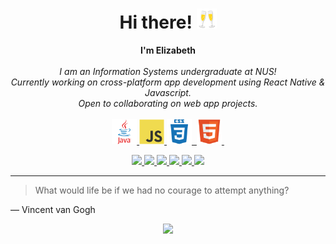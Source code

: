 <h1 align="center">Hi there! <img src="assets/clinking-glasses_1f942.gif" alt="👋" width="32" height="32"></h1>
    
<p align="center">
        <b>I'm Elizabeth</b><br><br>
        <i>
          I am an Information Systems undergraduate at NUS!<br>
          Currently working on cross-platform app development using React Native & Javascript.<br>
          Open to collaborating on web app projects.<br>
        </i><br>

<a href="#">
<img src="https://github.com/devicons/devicon/blob/master/icons/java/java-original-wordmark.svg" title="Java" alt="Java" width="40" height="40" style="pointer-events: none; cursor: default;">
    <img src="https://github.com/devicons/devicon/blob/master/icons/javascript/javascript-original.svg" title="JavaScript" alt="JavaScript" width="40" height="40" style="pointer-events: none; cursor: default;">
    <img src="https://github.com/devicons/devicon/blob/master/icons/css3/css3-plain-wordmark.svg"  title="CSS3" alt="CSS" width="40" height="40"/>&nbsp;
<img src="https://github.com/devicons/devicon/blob/master/icons/html5/html5-original.svg" title="HTML5" alt="HTML" width="40" height="40"/>&nbsp;
</a>
</p> 

    
    
<!-- Details about me :) themes: cobalt, dracula, radical, tokyonight-->
    
<p align="center">
    <a href="https://github.com/elizabethrakhibaby">
        <img src="http://github-profile-summary-cards.vercel.app/api/cards/profile-details?username=elizabethrakhibaby&theme=radical" width="800" />
      </a>
      <a href="https://github.com/elizabethrakhibaby">
        <img src="https://github-readme-streak-stats.herokuapp.com/?user=elizabethrakhibaby&hide_border=true&card_width=338&theme=radical" width="400"/>
      </a>
      <a href="https://github.com/elizabethrakhibaby">
        <img src="http://github-profile-summary-cards.vercel.app/api/cards/stats?username=elizabethrakhibaby&theme=radical" width="400" />
      </a>
      <a href="https://github.com/elizabethrakhibaby">
        <img src="http://github-profile-summary-cards.vercel.app/api/cards/repos-per-language?username=elizabethrakhibaby&theme=radical&card_width=450" width="400" />
      </a>
      <a href="https://github.com/elizabethrakhibaby">
        <img src="http://github-profile-summary-cards.vercel.app/api/cards/productive-time?username=elizabethrakhibaby&theme=radical&utcOffset=8&card_width=450" width="400" />
      </a>
      <a href="https://github.com/elizabethrakhibaby">
        <img src="https://github-readme-stats.vercel.app/api/top-langs/?username=elizabethrakhibaby&langs_count=10&exclude_repo=&card_width=900&hide_border=true&theme=radical" width="800" />
      </a>
</p>
    
    
---
> What would life be if we had no courage to attempt anything?

— Vincent van Gogh
    
    
<!-- Profile View Counter-->
<p align="center">
      <a href="https://github.com/elizabethrakhibaby">
        <img src="https://komarev.com/ghpvc/?username=elizabethrakhibaby&color=blue&style=flat)" />
      </a>
</p>
  
  
  
<!-- 
    
      **elizabethrakhibaby/elizabethrakhibaby** is a ✨ _special_ ✨ repository because its `README.md` (this file) appears on your GitHub profile.
    ![emoji](clinking-glasses_1f942.gif)
    ### Hi there 🥂
    Here are some ideas to get you started:
    I'm Elizabeth. I am a Information Systems undergraduate at NUS!
    - 🔭 I’m currently working on cross-platform app development using React Native & Javascript
    - 🌱 I’m currently learning SQL
    - 🧇 I’m looking to collaborate on web app projects
    - 🔭 I’m currently working on ...
    - 🌱 I’m currently learning ...
    - 👯 I’m looking to collaborate on ...
    - 🤔 I’m looking for help with ...
    - 💬 Ask me about ...
    - 📫 How to reach me: ...
    - 😄 Pronouns: ...
    - ⚡ Fun fact: ...
   
    
-->
